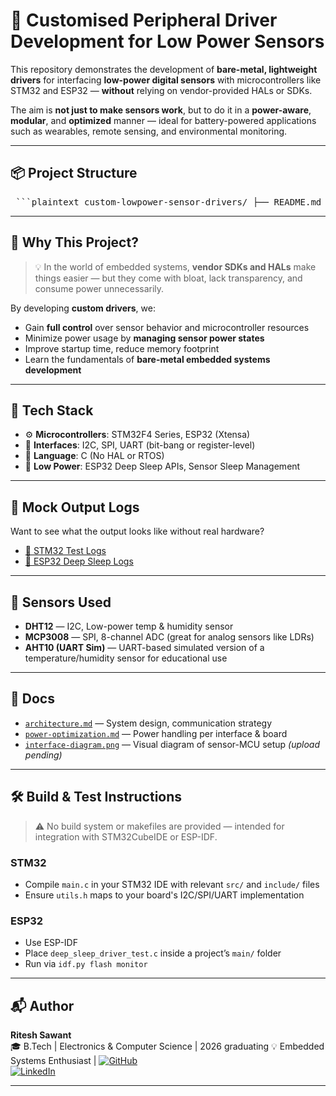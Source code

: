 # 🔌 Customised Peripheral Driver Development for Low Power Sensors

This repository demonstrates the development of **bare-metal, lightweight drivers** for interfacing **low-power digital sensors** with microcontrollers like STM32 and ESP32 — **without** relying on vendor-provided HALs or SDKs.

The aim is **not just to make sensors work**, but to do it in a **power-aware**, **modular**, and **optimized** manner — ideal for battery-powered applications such as wearables, remote sensing, and environmental monitoring.

---

## 📦 Project Structure
<pre> ```plaintext custom-lowpower-sensor-drivers/ ├── README.md ├── LICENSE ├── docs/ │ ├── architecture.md │ ├── power-optimization.md │ └── interface-diagram.png ├── src/ │ ├── i2c/ │ │ └── dht12_driver.c │ ├── spi/ │ │ └── mcp3008_driver.c │ └── uart/ │ └── aht10_driver.c ├── include/ │ ├── i2c/ │ │ └── dht12_driver.h │ ├── spi/ │ │ └── mcp3008_driver.h │ ├── uart/ │ │ └── aht10_driver.h │ └── common/ │ └── utils.h ├── boards/ │ ├── stm32/ │ │ └── main.c │ └── esp32/ │ └── deep_sleep_driver_test.c └── tests/ └── mock_run_logs/ ├── stm32_log.txt └── esp32_log.txt ``` </pre>

---

## 🎯 Why This Project?

> 💡 In the world of embedded systems, **vendor SDKs and HALs** make things easier — but they come with bloat, lack transparency, and consume power unnecessarily.

By developing **custom drivers**, we:
- Gain **full control** over sensor behavior and microcontroller resources
- Minimize power usage by **managing sensor power states**
- Improve startup time, reduce memory footprint
- Learn the fundamentals of **bare-metal embedded systems development**

---

## 🧰 Tech Stack

- ⚙️ **Microcontrollers**: STM32F4 Series, ESP32 (Xtensa)
- 💾 **Interfaces**: I2C, SPI, UART (bit-bang or register-level)
- 🧠 **Language**: C (No HAL or RTOS)
- 🔋 **Low Power**: ESP32 Deep Sleep APIs, Sensor Sleep Management

---

## 🧪 Mock Output Logs

Want to see what the output looks like without real hardware?

- [📄 STM32 Test Logs](tests/mock_run_logs/stm32_log.txt)
- [📄 ESP32 Deep Sleep Logs](tests/mock_run_logs/esp32_log.txt)

---

## 🧱 Sensors Used

- **DHT12** — I2C, Low-power temp & humidity sensor
- **MCP3008** — SPI, 8-channel ADC (great for analog sensors like LDRs)
- **AHT10 (UART Sim)** — UART-based simulated version of a temperature/humidity sensor for educational use

---

## 📁 Docs

- [`architecture.md`](docs/architecture.md) — System design, communication strategy
- [`power-optimization.md`](docs/power-optimization.md) — Power handling per interface & board
- [`interface-diagram.png`](docs/interface-diagram.png) — Visual diagram of sensor-MCU setup *(upload pending)*

---

## 🛠️ Build & Test Instructions

> ⚠️ No build system or makefiles are provided — intended for integration with STM32CubeIDE or ESP-IDF.

### STM32
- Compile `main.c` in your STM32 IDE with relevant `src/` and `include/` files
- Ensure `utils.h` maps to your board's I2C/SPI/UART implementation

### ESP32
- Use ESP-IDF
- Place `deep_sleep_driver_test.c` inside a project’s `main/` folder
- Run via `idf.py flash monitor`

---

## 📬 Author

**Ritesh Sawant**  
🎓 B.Tech | Electronics & Computer Science | 2026  graduating 
💡 Embedded Systems Enthusiast | 
[![GitHub](https://img.shields.io/badge/GitHub-%2312100E.svg?style=for-the-badge&logo=github&logoColor=white)](https://github.com/riteshsawant21)  
[![LinkedIn](https://img.shields.io/badge/LinkedIn-%230077B5.svg?style=for-the-badge&logo=linkedin&logoColor=white)](https://linkedin.com/in/ritesh-sawant21)

---

